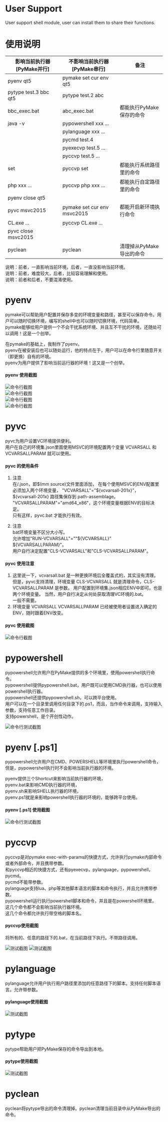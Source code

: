 # User Support  
User support shell module, user can install them to share their functions.   

# 使用说明  
|影响当前执行器 [PyMake并行]| 不影响当前执行器 [PyMake串行]| 备注 |
|-----|-----|-----|  
|pyenv qt5| pymake set cur env qt5|||
|pytype test.3 bbc qt5| pytype test.2 abc |||
|bbc_exec.bat| abc_exec.bat|都能执行PyMake保存的命令|||
|java -v|pypowershell xxx ... ||||
| |pylanguage xxx ...||
| |pycmd test.4|||
| |pyexecvp test.5 ...|||||
| |pyccvp test.5 ...||||||
|set | pyccvp set|都能执行系统路径里的命令||||
|php xxx ... | pyccvp php xxx ... |都能执行自定路径里的命令||||
|pyenv close qt5| | |
|pyvc msvc2015| pymake set cur env msvc2015 | 都能开启新环境执行命令|
|CL.exe ... | pyccvp CL.exe ... | |
|pyvc close msvc2015| | |
|pyclean | pyclean| 清理掉从PyMake导出的命令 |

说明：前者，一直影响当前环境，后者，一直没影响当前环境。    
说明：前者，难度较大，后者，比较容易理解和使用。  
说明：前者和后者，不要混淆使用。  


# pyenv   

pymake可以帮助用户配置并保存多变的环境变量和路径，甚至可以保存命令。用户可以随时切换环境，编写的shell中也可以随时切换环境，代码简单。  
pymake能够给用户提供一个不会干扰系统环境、并且互不干扰的环境，还随处可以调用！这是一个创举。  

在pymake的基础上，我制作了pyenv。    
pyenv在被安装后也可以随处运行，他的特点在于，用户可以在命令行里随意开关（即更换）自有的环境。    
pyenv为用户提供了影响当前运行器的环境！这又是一个创举。      

#### pyenv 使用截图  
![命令行截图](./screenshot/b1.png)  
![命令行截图](./screenshot/b2.png)  
![命令行截图](./screenshot/b3.png)  
![命令行截图](./screenshot/b5.png)  


# pyvc  

pyvc为用户设置VC环境提供便利。  
用户在自己的环境集.json里面使用MSVC的环境配置两个变量 VCVARSALL 和 VCVARSALLPARAM 就可以使用。

#### pyvc 的使用条件  
1. 注意  
在<source-root>/<source-file>.json，即$(mm source)文件里面添加，  
在每个使用MSVC的ENV配置里必须加入两个环境变量，  
"VCVARSALL"="${vcvarsall-201x}"，${vcvarsall-201x} 路径集保存到 path-assemblage。    
"VCVARSALLPARAM"="amd64_x86"，这个环境变量根据ENV的目标决定。     
只有这样，pyvc.bat 才能执行有效。   

2. 注意  
bat环境变量不区分大小写。  
允许增加"RUN-VCVARSALL"="\"${VCVARSALL}\" ${VCVARSALLPARAM}"。  
用户自行决定配置"CLS-VCVARSALL"和"CLS-VCVARSALLPARAM"。  

#### pyvc 使用注意    
1. 这里说一下，vcvarsall.bat 是一种更换环境后全覆盖式的，其实没有清理。
但是，pyvc支持清理，环境变量 CLS-VCVARSALL 就是清理命令，CLS-VCVARSALLPARAM 是参数。
用户配置到环境集.json相应ENV中即可。也是两个环境变量。
当然，用户自行决定从何处获取清理VC环境的.bat。  
一般不需要。   
2. 环境变量 VCVARSALL VCVARSALLPARAM 已经被使用者设置进入确定的ENV，随时跟着ENV改变。  

#### pyvc 使用截图  
![命令行截图](./screenshot/b6.png)  

# pypowershell  

pypowershell允许用户在PyMake提供的多个环境里，使用powershell执行命令。  
pypowershell提供pypowershell.bat，用户既可以使用CMD执行器，也可以使用powershell执行器。  
pypowershell还提供pypowershell.sh，可以跨平台使用。      
用户可以在一个目录里调用任何目录下的.ps1，而且，当作命令来调用，支持输入参数，支持任意工作目录。  
支持powershell，是个开创性动作。   

![命令行测试截图](./screenshot/c1.png)  

# pyenv [.ps1]  

pypowershell允许用户在CMD、POWERSHELL等环境里执行powershell命令，但是，pypowershell执行时不会影响当前执行器的环境。  

pyenv提供三个Shortcut来影响当前执行器的环境，  
pyenv.bat来影响CMD执行器的环境，  
pyenv.sh来影响SHELL执行器的环境，  
pyenv.ps1就是来影响powershell执行器的环境的，能够跨平台使用。  

#### pyenv [.ps1] 使用截图  
![命令行测试截图](./screenshot/c2.png)  

# pyccvp  

pyccvp是对pymake exec-with-params的快捷方式，允许执行pymake内部命令或者外部命令，并且携带参数。  
和pyccvp相近的快捷方式，还有pyexecvp，pylanguage，pypowershell，pycmd。  
pycmd不能带参数。  
pylanguage支持lua、php等其他脚本语言的脚本和命令执行，并且允许携带参数。  
pypowershell运行执行powershell脚本和命令，并且是在powershell环境里。  
这几个命令都不会影响当前执行器环境。  
这几个命令都允许执行带空格的脚本名。  

#### pyccvp使用截图  
将所有的、任意的路径下的.bat，在当前路径下执行。不带路径调用。  

![测试截图](./screenshot/d1.pyccvp.build.pro.png)
![测试截图](./screenshot/d2.png)

# pylanguage  

pylanguage允许用户执行用户路径里添加的任意路径下的脚本。支持任何脚本语言。允许带参数。  

#### pylanguage使用截图  
![测试截图](./screenshot/d3.png)  


# pytype

pytype帮助用户把PyMake保存的命令导出到本地。  

#### pytype使用截图  
![测试截图](./screenshot/d4.png)  

# pyclean 
pyclean将pytype导出的命令清理掉。pyclean清理当前目录中从PyMake导出的命令。  

